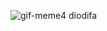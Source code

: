 ![gif-meme4](https://user-images.githubusercontent.com/66434808/111089906-8573e980-850c-11eb-9ccc-82d888d17057.gif)
diodifa
